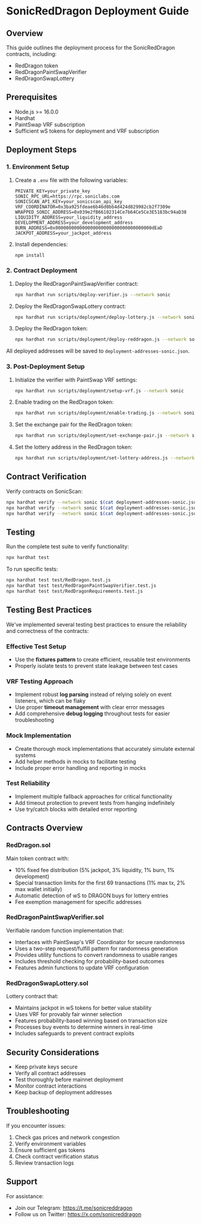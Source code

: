 # SonicRedDragon Deployment Guide

## Overview

This guide outlines the deployment process for the SonicRedDragon contracts, including:
- RedDragon token
- RedDragonPaintSwapVerifier
- RedDragonSwapLottery

## Prerequisites

- Node.js >= 16.0.0
- Hardhat
- PaintSwap VRF subscription
- Sufficient wS tokens for deployment and VRF subscription

## Deployment Steps

### 1. Environment Setup

1. Create a `.env` file with the following variables:
   ```
   PRIVATE_KEY=your_private_key
   SONIC_RPC_URL=https://rpc.soniclabs.com
   SONICSCAN_API_KEY=your_sonicscan_api_key
   VRF_COORDINATOR=0x3ba925fdeae6b46d0bb4d424d829982cb2f7309e
   WRAPPED_SONIC_ADDRESS=0x039e2fB66102314Ce7b64Ce5Ce3E5183bc94aD38
   LIQUIDITY_ADDRESS=your_liquidity_address
   DEVELOPMENT_ADDRESS=your_development_address
   BURN_ADDRESS=0x000000000000000000000000000000000000dEaD
   JACKPOT_ADDRESS=your_jackpot_address
   ```

2. Install dependencies:
   ```bash
   npm install
   ```

### 2. Contract Deployment

1. Deploy the RedDragonPaintSwapVerifier contract:
   ```bash
   npx hardhat run scripts/deploy-verifier.js --network sonic
   ```

2. Deploy the RedDragonSwapLottery contract:
   ```bash
   npx hardhat run scripts/deployment/deploy-lottery.js --network sonic
   ```

3. Deploy the RedDragon token:
   ```bash
   npx hardhat run scripts/deployment/deploy-reddragon.js --network sonic
   ```

All deployed addresses will be saved to `deployment-addresses-sonic.json`.

### 3. Post-Deployment Setup

1. Initialize the verifier with PaintSwap VRF settings:
   ```bash
   npx hardhat run scripts/deployment/setup-vrf.js --network sonic
   ```

2. Enable trading on the RedDragon token:
   ```bash
   npx hardhat run scripts/deployment/enable-trading.js --network sonic
   ```

3. Set the exchange pair for the RedDragon token:
   ```bash
   npx hardhat run scripts/deployment/set-exchange-pair.js --network sonic
   ```

4. Set the lottery address in the RedDragon token:
   ```bash
   npx hardhat run scripts/deployment/set-lottery-address.js --network sonic
   ```

## Contract Verification

Verify contracts on SonicScan:
```bash
npx hardhat verify --network sonic $(cat deployment-addresses-sonic.json | jq -r '.verifier')
npx hardhat verify --network sonic $(cat deployment-addresses-sonic.json | jq -r '.lottery') [CONSTRUCTOR_ARGS]
npx hardhat verify --network sonic $(cat deployment-addresses-sonic.json | jq -r '.redDragon') [CONSTRUCTOR_ARGS]
```

## Testing

Run the complete test suite to verify functionality:
```bash
npx hardhat test
```

To run specific tests:
```bash
npx hardhat test test/RedDragon.test.js
npx hardhat test test/RedDragonPaintSwapVerifier.test.js
npx hardhat test test/RedDragonRequirements.test.js
```

## Testing Best Practices

We've implemented several testing best practices to ensure the reliability and correctness of the contracts:

### Effective Test Setup

- Use the **fixtures pattern** to create efficient, reusable test environments
- Properly isolate tests to prevent state leakage between test cases

### VRF Testing Approach

- Implement robust **log parsing** instead of relying solely on event listeners, which can be flaky
- Use proper **timeout management** with clear error messages
- Add comprehensive **debug logging** throughout tests for easier troubleshooting

### Mock Implementation

- Create thorough mock implementations that accurately simulate external systems
- Add helper methods in mocks to facilitate testing
- Include proper error handling and reporting in mocks

### Test Reliability

- Implement multiple fallback approaches for critical functionality
- Add timeout protection to prevent tests from hanging indefinitely
- Use try/catch blocks with detailed error reporting

## Contracts Overview

### RedDragon.sol
Main token contract with:
- 10% fixed fee distribution (5% jackpot, 3% liquidity, 1% burn, 1% development)
- Special transaction limits for the first 69 transactions (1% max tx, 2% max wallet initially)
- Automatic detection of wS to DRAGON buys for lottery entries
- Fee exemption management for specific addresses

### RedDragonPaintSwapVerifier.sol
Verifiable random function implementation that:
- Interfaces with PaintSwap's VRF Coordinator for secure randomness
- Uses a two-step request/fulfill pattern for randomness generation
- Provides utility functions to convert randomness to usable ranges
- Includes threshold checking for probability-based outcomes
- Features admin functions to update VRF configuration

### RedDragonSwapLottery.sol
Lottery contract that:
- Maintains jackpot in wS tokens for better value stability
- Uses VRF for provably fair winner selection
- Features probability-based winning based on transaction size
- Processes buy events to determine winners in real-time
- Includes safeguards to prevent contract exploits

## Security Considerations

- Keep private keys secure
- Verify all contract addresses
- Test thoroughly before mainnet deployment
- Monitor contract interactions
- Keep backup of deployment addresses

## Troubleshooting

If you encounter issues:
1. Check gas prices and network congestion
2. Verify environment variables
3. Ensure sufficient gas tokens
4. Check contract verification status
5. Review transaction logs

## Support

For assistance:
- Join our Telegram: https://t.me/sonicreddragon
- Follow us on Twitter: https://x.com/sonicreddragon 